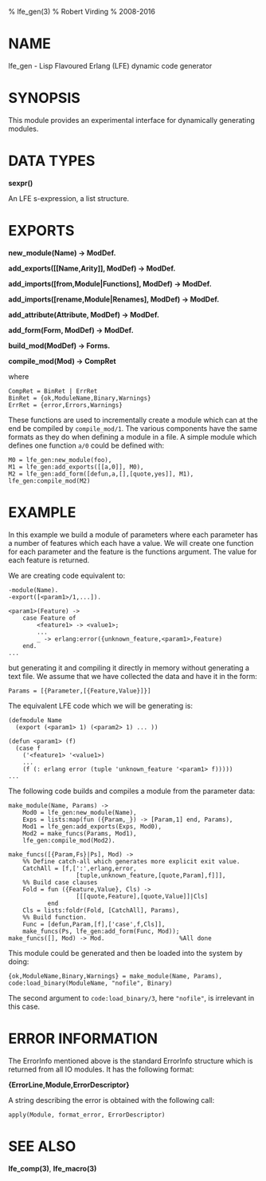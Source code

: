 % lfe_gen(3)
% Robert Virding
% 2008-2016


# NAME

lfe_gen - Lisp Flavoured Erlang (LFE) dynamic code generator


# SYNOPSIS

This module provides an experimental interface for dynamically generating
modules.


# DATA TYPES

**sexpr()**

An LFE s-expression, a list structure.


# EXPORTS

**new_module(Name) -> ModDef.**

**add_exports([[Name,Arity]], ModDef) -> ModDef.**

**add_imports([from,Module|Functions], ModDef) -> ModDef.**

**add_imports([rename,Module|Renames], ModDef) -> ModDef.**

**add_attribute(Attribute, ModDef) -> ModDef.**

**add_form(Form, ModDef) -> ModDef.**

**build_mod(ModDef) -> Forms.**

**compile_mod(Mod) -> CompRet**

where

```
CompRet = BinRet | ErrRet
BinRet = {ok,ModuleName,Binary,Warnings}
ErrRet = {error,Errors,Warnings}
```

These functions are used to incrementally create a module
which can at the end be compiled by ``compile_mod/1``. The various components have the same formats as they do when defining a module in a file. A simple module which defines one function ``a/0`` could be defined with:

```
M0 = lfe_gen:new_module(foo),
M1 = lfe_gen:add_exports([[a,0]], M0),
M2 = lfe_gen:add_form([defun,a,[],[quote,yes]], M1),
lfe_gen:compile_mod(M2)
```


# EXAMPLE

In this example we build a module of parameters where each
parameter has a number of features which each have a value. We
will create one function for each parameter and the feature is
the functions argument. The value for each feature is
returned.

We are creating code equivalent to:

```
-module(Name).
-export([<param1>/1,...]).

<param1>(Feature) ->
    case Feature of
        <feature1> -> <value1>;
        ...
        _ -> erlang:error({unknown_feature,<param1>,Feature)
    end.
...
```

but generating it and compiling it directly in memory without
generating a text file. We assume that we have collected the
data and have it in the form:

```
Params = [{Parameter,[{Feature,Value}]}]
```

The equivalent LFE code which we will be generating is:

```
(defmodule Name
  (export (<param1> 1) (<param2> 1) ... ))

(defun <param1> (f)
  (case f
    ('<feature1> '<value1>)
    ...
    (f (: erlang error (tuple 'unknown_feature '<param1> f)))))
...
```

The following code builds and compiles a module from the
parameter data:

```
make_module(Name, Params) ->
    Mod0 = lfe_gen:new_module(Name),
    Exps = lists:map(fun ({Param,_}) -> [Param,1] end, Params),
    Mod1 = lfe_gen:add_exports(Exps, Mod0),
    Mod2 = make_funcs(Params, Mod1),
    lfe_gen:compile_mod(Mod2).

make_funcs([{Param,Fs}|Ps], Mod) ->
    %% Define catch-all which generates more explicit exit value.
    CatchAll = [f,[':',erlang,error,
                   [tuple,unknown_feature,[quote,Param],f]]],
    %% Build case clauses
    Fold = fun ({Feature,Value}, Cls) ->
                   [[[quote,Feature],[quote,Value]]|Cls]
           end
    Cls = lists:foldr(Fold, [CatchAll], Params),
    %% Build function.
    Func = [defun,Param,[f],['case',f,Cls]],
    make_funcs(Ps, lfe_gen:add_form(Func, Mod));
make_funcs([], Mod) -> Mod.                     %All done
```

This module could be generated and then be loaded into the system by
doing:

```
{ok,ModuleName,Binary,Warnings} = make_module(Name, Params),
code:load_binary(ModuleName, "nofile", Binary)
```

The second argument to ``code:load_binary/3``, here ``"nofile"``, is
irrelevant in this case.

# ERROR INFORMATION

The ErrorInfo mentioned above is the standard ErrorInfo
structure which is returned from all IO modules. It has the
following format:


**{ErrorLine,Module,ErrorDescriptor}**

A string describing the error is obtained with the following call:

```
apply(Module, format_error, ErrorDescriptor)
```


# SEE ALSO

**lfe_comp(3)**, **lfe_macro(3)**
